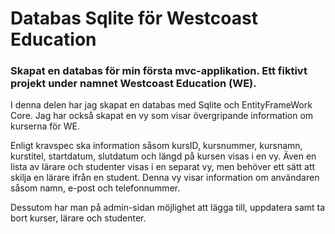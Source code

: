 # Databas Sqlite för Westcoast Education

### Skapat en databas för min första mvc-applikation. Ett fiktivt projekt under namnet Westcoast Education (WE).

I denna delen har jag skapat en databas med Sqlite och EntityFrameWork Core. Jag har också skapat en vy som visar övergripande information om kurserna för WE. 

Enligt kravspec ska information såsom kursID, kursnummer, kursnamn, kurstitel, startdatum, slutdatum och längd på kursen visas i en vy. Även en lista av lärare och studenter visas i en separat vy, men behöver ett sätt att skilja en lärare ifrån en student. Denna vy visar information om användaren såsom namn, e-post och telefonnummer. 

Dessutom har man på admin-sidan möjlighet att lägga till, uppdatera samt ta bort kurser, lärare och studenter. 
